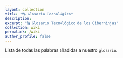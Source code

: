 ```yaml
---
layout: collection
title: "🔠 Glosario Tecnológico"
description:
excerpt: "🔠 Glosario Tecnológico de los Ciberninjas"
collection: wiki
permalink: /wiki
author_profile: false
---
```


Lista de todas las palabras añadidas a nuestro `glosario`.